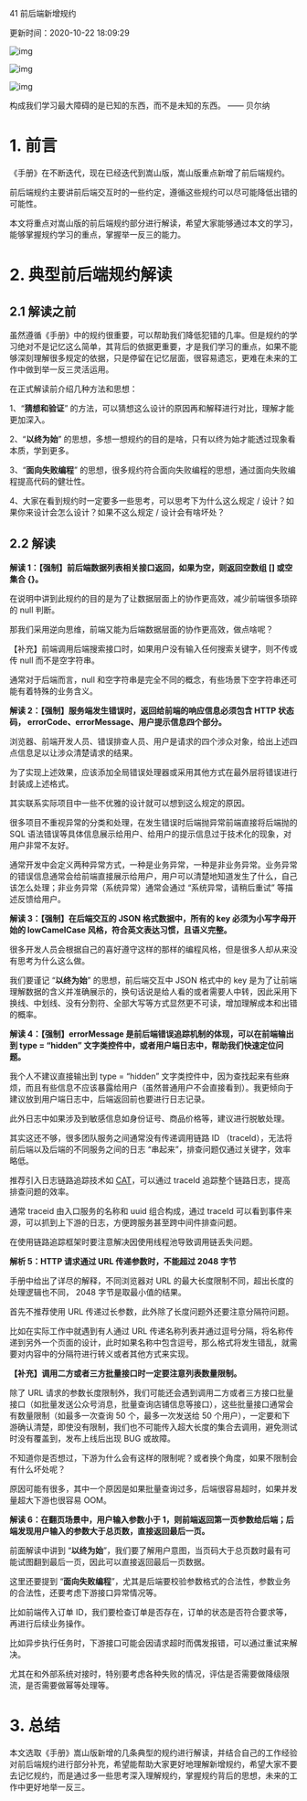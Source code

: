 41 前后端新增规约

更新时间：2020-10-22 18:09:29

![img](http://img4.sycdn.imooc.com/5f91591f0001cc7a06400426.jpg)

![img](http://www.imooc.com/static/img/column/bg-l.png)

![img](http://www.imooc.com/static/img/column/bg-r.png)

构成我们学习最大障碍的是已知的东西，而不是未知的东西。 —— 贝尔纳



# 1. 前言

《手册》在不断迭代，现在已经迭代到嵩山版，嵩山版重点新增了前后端规约。

前后端规约主要讲前后端交互时的一些约定，遵循这些规约可以尽可能降低出错的可能性。

本文将重点对嵩山版的前后端规约部分进行解读，希望大家能够通过本文的学习，能够掌握规约学习的重点，掌握举一反三的能力。

# 2. 典型前后端规约解读

## 2.1 解读之前

虽然遵循《手册》中的规约很重要，可以帮助我们降低犯错的几率。但是规约的学习绝对不是记忆这么简单，其背后的依据更重要，才是我们学习的重点，如果不能够深刻理解很多规定的依据，只是停留在记忆层面，很容易遗忘，更难在未来的工作中做到举一反三灵活运用。

在正式解读前介绍几种方法和思想：

1、“**猜想和验证**” 的方法，可以猜想这么设计的原因再和解释进行对比，理解才能更加深入。

2、“**以终为始**” 的思想，多想一想规约的目的是啥，只有以终为始才能透过现象看本质，学到更多。

3、“**面向失败编程**” 的思想，很多规约符合面向失败编程的思想，通过面向失败编程提高代码的健壮性。

4、大家在看到规约时一定要多一些思考，可以思考下为什么这么规定 / 设计？如果你来设计会怎么设计？如果不这么规定 / 设计会有啥坏处？

## 2.2 解读

**解读 1：【强制】前后端数据列表相关接口返回，如果为空，则返回空数组 [] 或空集合 {}。**

在说明中讲到此规约的目的是为了让数据层面上的协作更高效，减少前端很多琐碎的 null 判断。

那我们采用逆向思维，前端又能为后端数据层面的协作更高效，做点啥呢？

【补充】前端调用后端搜索接口时，如果用户没有输入任何搜索关键字，则不传或传 null 而不是空字符串。

通常对于后端而言，null 和空字符串是完全不同的概念，有些场景下空字符串还可能有着特殊的业务含义。

**解读 2：【强制】服务端发生错误时，返回给前端的响应信息必须包含 HTTP 状态码， errorCode、errorMessage、用户提示信息四个部分。**

浏览器、前端开发人员、错误排查人员、用户是请求的四个涉众对象，给出上述四点信息足以让涉众清楚请求的结果。

为了实现上述效果，应该添加全局错误处理器或采用其他方式在最外层将错误进行封装成上述格式。

其实联系实际项目中一些不优雅的设计就可以想到这么规定的原因。

很多项目不重视异常的分类和处理，在发生错误时后端抛异常前端直接将后端抛的 SQL 语法错误等具体信息展示给用户、给用户的提示信息过于技术化的现象，对用户非常不友好。

通常开发中会定义两种异常方式，一种是业务异常，一种是非业务异常。业务异常的错误信息通常会给前端直接展示给用户，用户可以清楚地知道发生了什么，自己该怎么处理；非业务异常（系统异常）通常会通过 “系统异常，请稍后重试” 等描述反馈给用户。

**解读 3：【强制】在后端交互的 JSON 格式数据中，所有的 key 必须为小写字母开始的 lowCamelCase 风格，符合英文表达习惯，且语义完整。**

很多开发人员会根据自己的喜好遵守这样的那样的编程风格，但是很多人却从来没有思考为什么这么做。

我们要谨记 “**以终为始**” 的思想，前后端交互中 JSON 格式中的 key 是为了让前端理解数据的含义并准确展示的，换句话说是给人看的或者需要人中转，因此采用下换线、中划线、没有分割符、全部大写等方式显然更不可读，增加理解成本和出错的概率。

**解读 4：【强制】errorMessage 是前后端错误追踪机制的体现，可以在前端输出到 type = “hidden” 文字类控件中，或者用户端日志中，帮助我们快速定位问题。**

我个人不建议直接输出到 type = “hidden” 文字类控件中，因为查找起来有些麻烦，而且有些信息不应该暴露给用户（虽然普通用户不会直接看到）。我更倾向于建议放到用户端日志中，后端返回前也要进行日志记录。

此外日志中如果涉及到敏感信息如身份证号、商品价格等，建议进行脱敏处理。

其实这还不够，很多团队服务之间通常没有传递调用链路 ID （traceId），无法将前后端以及后端的不同服务之间的日志 “串起来”，排查问题仅通过关键字，效率略低。

推荐引入日志链路追踪技术如 [CAT](https://github.com/dianping/cat)，可以通过 traceId 追踪整个链路日志，提高排查问题的效率。

通常 traceid 由入口服务的名称和 uuid 组合构成，通过 traceId 可以看到事件来源，可以抓到上下游的日志，方便跨服务甚至跨中间件排查问题。

在使用链路追踪框架时要注意解决因使用线程池导致调用链丢失问题。

**解析 5：HTTP 请求通过 URL 传递参数时，不能超过 2048 字节**

手册中给出了详尽的解释，不同浏览器对 URL 的最大长度限制不同，超出长度的处理逻辑也不同， 2048 字节是取最小值的结果。

首先不推荐使用 URL 传递过长参数，此外除了长度问题外还要注意分隔符问题。

比如在实际工作中就遇到有人通过 URL 传递名称列表并通过逗号分隔，将名称传递到另外一个页面的设计，此时如果名称中包含逗号，那么格式将发生错乱，就需要对内容中的分隔符进行转义或者其他方式来实现。

**【补充】调用二方或者三方批量接口时一定要注意列表数量限制。**

除了 URL 请求的参数长度限制外，我们可能还会遇到调用二方或者三方接口批量接口（如批量发送公众号消息，批量查询店铺信息等接口），这些批量接口通常会有数量限制（如最多一次查询 50 个，最多一次发送给 50 个用户），一定要和下游确认清楚，即使没有限制，我们也不可能传入超大长度的集合去调用，避免测试时没有覆盖到，发布上线后出现 BUG 或故障。

不知道你是否想过，下游为什么会有这样的限制呢？或者换个角度，如果不限制会有什么坏处呢？

原因可能有很多，其中一个原因是如果批量查询过多，后端很容易超时，如果并发量超大下游也很容易 OOM。

**解读 6：在翻页场景中，用户输入参数小于 1，则前端返回第一页参数给后端；后端发现用户输入的参数大于总页数，直接返回最后一页。**

前面解读中讲到 “**以终为始**”，我们要了解用户意图，当页码大于总页数时最有可能试图翻到最后一页，因此可以直接返回最后一页数据。

这里还要提到 “**面向失败编程**”，尤其是后端要校验参数格式的合法性，参数业务的合法性，还要考虑下游接口异常情况等。

比如前端传入订单 ID，我们要检查订单是否存在，订单的状态是否符合要求等，再进行后续业务操作。

比如异步执行任务时，下游接口可能会因请求超时而偶发报错，可以通过重试来解决。

尤其在和外部系统对接时，特别要考虑各种失败的情况，评估是否需要做降级限流，是否需要做幂等处理等。

# 3. 总结

本文选取《手册》嵩山版新增的几条典型的规约进行解读，并结合自己的工作经验对前后端规约进行部分补充，希望能帮助大家更好地理解新增规约，希望大家不要去记忆规约，而是通过多一些思考深入理解规约，掌握规约背后的思想，未来的工作中更好地举一反三。
